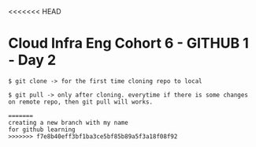 <<<<<<< HEAD
# Cloud Infra Eng Cohort 6 - GITHUB 1 - Day 2

```
$ git clone -> for the first time cloning repo to local

$ git pull -> only after cloning. everytime if there is some changes on remote repo, then git pull will works.

=======
creating a new branch with my name
for github learning
>>>>>>> f7e8b40eff3bf1ba3ce5bf85b89a5f3a18f08f92
